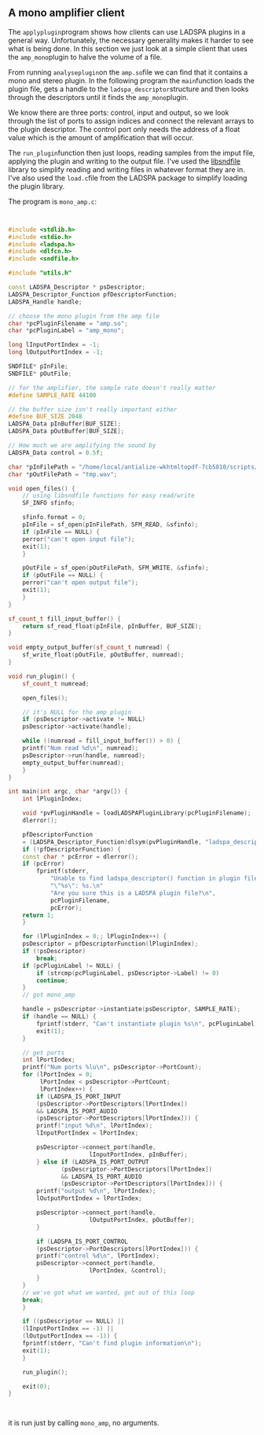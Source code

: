 
##  A mono amplifier client 


The `applyplugin`program shows how clients can use
LADSPA plugins in a general way. Unfortunately, the
necessary generality makes it harder to see what is being
done. In this section we just look at a simple client
that uses the `amp_mono`plugin to halve the
volume of a file.


From running `analyseplugin`on the `amp.so`file we can find that it contains
a mono and stereo plugin. In the following program
the `main`function loads the plugin file,
gets a handle to the `ladspa_descriptor`structure and then looks through the descriptors until
it finds the `amp_mono`plugin.


We know there are three ports: control, input and output,
so we look through the list of ports to assign indices
and connect the relevant arrays to the plugin descriptor.
The control port only needs the address of a
float value which is the amount of amplification that
will occur.


The `run_plugin`function then just loops,
reading samples from the imput file, applying the plugin
and writing to the output file.
I've used the [libsndfile](http://www.mega-nerd.com/libsndfile/) library to simplify reading and writing
files in whatever format they are in.
I've also used the `load.c`file from the
LADSPA package to simplify loading the plugin library.


The program is `mono_amp.c`:

```cpp


#include <stdlib.h>
#include <stdio.h>
#include <ladspa.h>
#include <dlfcn.h>
#include <sndfile.h>

#include "utils.h"

const LADSPA_Descriptor * psDescriptor;
LADSPA_Descriptor_Function pfDescriptorFunction;
LADSPA_Handle handle;

// choose the mono plugin from the amp file
char *pcPluginFilename = "amp.so";
char *pcPluginLabel = "amp_mono";

long lInputPortIndex = -1;
long lOutputPortIndex = -1;

SNDFILE* pInFile;
SNDFILE* pOutFile;

// for the amplifier, the sample rate doesn't really matter
#define SAMPLE_RATE 44100

// the buffer size isn't really important either
#define BUF_SIZE 2048
LADSPA_Data pInBuffer[BUF_SIZE];
LADSPA_Data pOutBuffer[BUF_SIZE];

// How much we are amplifying the sound by
LADSPA_Data control = 0.5f;

char *pInFilePath = "/home/local/antialize-wkhtmltopdf-7cb5810/scripts/static-build/linux-local/qts/demos/mobile/quickhit/plugins/LevelTemplate/sound/enableship.wav";
char *pOutFilePath = "tmp.wav";

void open_files() {
    // using libsndfile functions for easy read/write
    SF_INFO sfinfo;

    sfinfo.format = 0;
    pInFile = sf_open(pInFilePath, SFM_READ, &sfinfo);
    if (pInFile == NULL) {
	perror("can't open input file");
	exit(1);
    }

    pOutFile = sf_open(pOutFilePath, SFM_WRITE, &sfinfo);
    if (pOutFile == NULL) {
	perror("can't open output file");
	exit(1);
    }
}

sf_count_t fill_input_buffer() {
    return sf_read_float(pInFile, pInBuffer, BUF_SIZE);
}

void empty_output_buffer(sf_count_t numread) {
    sf_write_float(pOutFile, pOutBuffer, numread);
}

void run_plugin() {
    sf_count_t numread;

    open_files();

    // it's NULL for the amp plugin
    if (psDescriptor->activate != NULL)
	psDescriptor->activate(handle);

    while ((numread = fill_input_buffer()) > 0) {
	printf("Num read %d\n", numread);
	psDescriptor->run(handle, numread);
	empty_output_buffer(numread);
    }
}

int main(int argc, char *argv[]) {
    int lPluginIndex;

    void *pvPluginHandle = loadLADSPAPluginLibrary(pcPluginFilename);
    dlerror();

    pfDescriptorFunction 
	= (LADSPA_Descriptor_Function)dlsym(pvPluginHandle, "ladspa_descriptor");
    if (!pfDescriptorFunction) {
	const char * pcError = dlerror();
	if (pcError) 
	    fprintf(stderr,
		    "Unable to find ladspa_descriptor() function in plugin file "
		    "\"%s\": %s.\n"
		    "Are you sure this is a LADSPA plugin file?\n", 
		    pcPluginFilename,
		    pcError);
	return 1;
    }

    for (lPluginIndex = 0;; lPluginIndex++) {
	psDescriptor = pfDescriptorFunction(lPluginIndex);
	if (!psDescriptor)
	    break;
	if (pcPluginLabel != NULL) {
	    if (strcmp(pcPluginLabel, psDescriptor->Label) != 0)
		continue;
	}
	// got mono_amp

	handle = psDescriptor->instantiate(psDescriptor, SAMPLE_RATE);
	if (handle == NULL) {
	    fprintf(stderr, "Can't instantiate plugin %s\n", pcPluginLabel);
	    exit(1);
	}

	// get ports
	int lPortIndex;
	printf("Num ports %lu\n", psDescriptor->PortCount);
	for (lPortIndex = 0; 
	     lPortIndex < psDescriptor->PortCount; 
	     lPortIndex++) {
	    if (LADSPA_IS_PORT_INPUT
		(psDescriptor->PortDescriptors[lPortIndex])
		&& LADSPA_IS_PORT_AUDIO
		(psDescriptor->PortDescriptors[lPortIndex])) {
		printf("input %d\n", lPortIndex);
		lInputPortIndex = lPortIndex;

		psDescriptor->connect_port(handle,
					   lInputPortIndex, pInBuffer);
	    } else if (LADSPA_IS_PORT_OUTPUT
		       (psDescriptor->PortDescriptors[lPortIndex])
		       && LADSPA_IS_PORT_AUDIO
		       (psDescriptor->PortDescriptors[lPortIndex])) {
		printf("output %d\n", lPortIndex);
		lOutputPortIndex = lPortIndex;

		psDescriptor->connect_port(handle,
					   lOutputPortIndex, pOutBuffer);
	    }

	    if (LADSPA_IS_PORT_CONTROL
		(psDescriptor->PortDescriptors[lPortIndex])) {
		printf("control %d\n", lPortIndex);
		psDescriptor->connect_port(handle,			    
					   lPortIndex, &control);
	    }
	}
	// we've got what we wanted, get out of this loop
	break;
    }

    if ((psDescriptor == NULL) ||
	(lInputPortIndex == -1) ||
	(lOutputPortIndex == -1)) {
	fprintf(stderr, "Can't find plugin information\n");
	exit(1);
    }

    run_plugin();

    exit(0);
}

      
```


it is run just by calling `mono_amp`,
no arguments.
